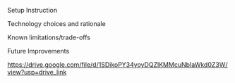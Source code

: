 Setup Instruction

Technology choices and rationale

Known limitations/trade-offs

Future Improvements


https://drive.google.com/file/d/1SDikoPY34yoyDQZlKMMcuNbIaWkd0Z3W/view?usp=drive_link
